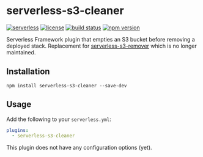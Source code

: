 # serverless-s3-cleaner

[![serverless][icon-serverless]][link-serverless]
[![license][icon-lic]][link-lic]
[![build status][icon-ci]][link-ci]
[![npm version][icon-npm]][link-npm]

Serverless Framework plugin that empties an S3 bucket before removing a deployed stack.
Replacement for [serverless-s3-remover](https://github.com/sinofseven/serverless-s3-remover) which is no longer maintained.

## Installation

```
npm install serverless-s3-cleaner --save-dev
```

## Usage

Add the following to your `serverless.yml`:

```yml
plugins:
  - serverless-s3-cleaner
```

This plugin does not have any configuration options (yet).

[//]: # (Note: icon sources seem to be random. It's just because shields.io is extremely slow so using alternatives whenever possible)
[icon-serverless]: http://public.serverless.com/badges/v3.svg
[icon-lic]: https://img.shields.io/github/license/coyoteecd/serverless-s3-cleaner
[icon-ci]: https://travis-ci.com/coyoteecd/serverless-s3-cleaner.svg?branch=master
[icon-npm]: https://badge.fury.io/js/serverless-s3-cleaner.svg

[link-serverless]: http://www.serverless.com
[link-lic]: https://github.com/coyoteecd/serverless-s3-cleaner/blob/master/LICENSE
[link-ci]: https://travis-ci.com/coyoteecd/serverless-s3-cleaner
[link-npm]: https://www.npmjs.com/package/serverless-s3-cleaner
